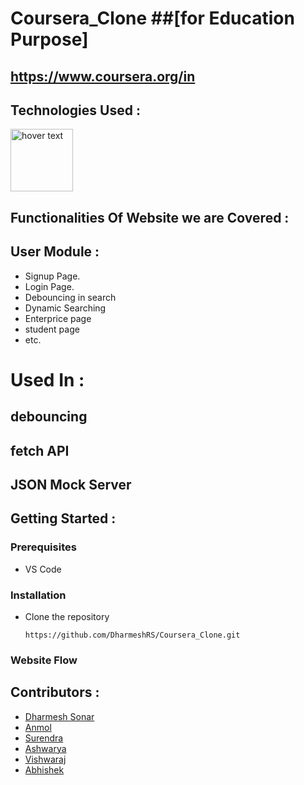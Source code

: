 # Coursera_Clone ##[for Education Purpose]
## https://www.coursera.org/in


## Technologies Used :
<img src="https://p92.com/binaries/content/gallery/p92website/technologies/htmlcssjs-details.png"  title="hover text" height="100px">


## Functionalities Of Website we are Covered :
## User Module :
* Signup Page.
* Login Page.
* Debouncing in search
* Dynamic Searching 
* Enterprice page
* student page
* etc.

# Used In :
## debouncing
## fetch API
## JSON Mock Server



## Getting Started :


### Prerequisites 
* VS Code


### Installation 
* Clone the repository
    ``` 
    https://github.com/DharmeshRS/Coursera_Clone.git
    ```

### Website Flow


## Contributors :
* [Dharmesh Sonar](https://github.com/DharmeshRS)
* [Anmol ](https://github.com/)
* [Surendra](https://github.com/)
* [Ashwarya](https://github.com/)
* [Vishwaraj](https://github.com/)
* [Abhishek](https://github.com/)